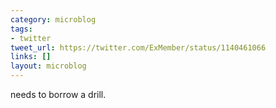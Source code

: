 ```yaml
---
category: microblog
tags:
- twitter
tweet_url: https://twitter.com/ExMember/status/1140461066
links: []
layout: microblog
---
```

needs to borrow a drill.
